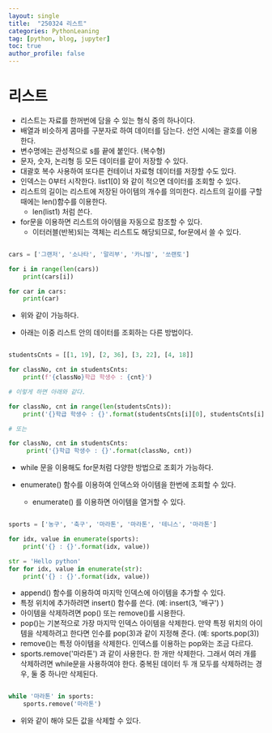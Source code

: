 ```yaml
---
layout: single
title:  "250324 리스트"
categories: PythonLeaning
tag: [python, blog, jupyter]
toc: true
author_profile: false
---
```


<head>
  <style>
    table.dataframe {
      white-space: normal;
      width: 100%;
      height: 240px;
      display: block;
      overflow: auto;
      font-family: Arial, sans-serif;
      font-size: 0.9rem;
      line-height: 20px;
      text-align: center;
      border: 0px !important;
    }

    table.dataframe th {
      text-align: center;
      font-weight: bold;
      padding: 8px;
    }

    table.dataframe td {
      text-align: center;
      padding: 8px;
    }

    table.dataframe tr:hover {
      background: #b8d1f3; 
    }

    .output_prompt {
      overflow: auto;
      font-size: 0.9rem;
      line-height: 1.45;
      border-radius: 0.3rem;
      -webkit-overflow-scrolling: touch;
      padding: 0.8rem;
      margin-top: 0;
      margin-bottom: 15px;
      font: 1rem Consolas, "Liberation Mono", Menlo, Courier, monospace;
      color: $code-text-color;
      border: solid 1px $border-color;
      border-radius: 0.3rem;
      word-break: normal;
      white-space: pre;
    }

  .dataframe tbody tr th:only-of-type {
      vertical-align: middle;
  }

  .dataframe tbody tr th {
      vertical-align: top;
  }

  .dataframe thead th {
      text-align: center !important;
      padding: 8px;
  }

  .page__content p {
      margin: 0 0 0px !important;
  }

  .page__content p > strong {
    font-size: 0.8rem !important;
  }

  </style>
</head>






# **리스트**

* 리스트는 자료를 한꺼번에 담을 수 있는 형식 중의 하나이다. 
* 배열과 비슷하게 콤마를 구분자로 하여 데이터를 담는다. 선언 시에는 괄호를 이용한다.
* 변수명에는 관성적으로 s를 끝에 붙인다. (복수형)
* 문자, 숫자, 논리형 등 모든 데이터를 같이 저장할 수 있다.
* 대괄호 복수 사용하여 또다른 컨테이너 자료형 데이터를 저장할 수도 있다.
* 인덱스는 0부터 시작한다. list1[0] 와 같이 적으면 데이터를 조회할 수 있다. 
* 리스트의 길이는 리스트에 저장된 아이템의 개수를 의미한다. 리스트의 길이를 구할 때에는 len()함수를 이용한다.
    * len(list1) 처럼 쓴다.     
* for문을 이용하면 리스트의 아이템을 자동으로 참조할 수 있다. 
    * 이터러블(반복)되는 객체는 리스트도 해당되므로, for문에서 쓸 수 있다.

```python

cars = ['그랜저', '소나타', '말리부', '카니발', '쏘랜토']

for i in range(len(cars))
    print(cars[i])

for car in cars:
    print(car)
```

* 위와 같이 가능하다.

* 아래는 이중 리스트 안의 데이터를 조회하는 다른 방법이다.


```python

studentsCnts = [[1, 19], [2, 36], [3, 22], [4, 18]]

for classNo, cnt in studentsCnts:
    print(f'{classNo}학급 학생수 : {cnt}')

# 이렇게 하면 아래와 같다.

for classNo, cnt in range(len(studentsCnts)):
    print('{}학급 학생수 : {}'.format(studentsCnts[i][0], studentsCnts[i][i]))

# 또는

for classNo, cnt in studentsCnts:
     print('{}학급 학생수 : {}'.format(classNo, cnt))
```


* while 문을 이용해도 for문처럼 다양한 방법으로 조회가 가능하다.

* enumerate() 함수를 이용하여 인덱스와 아이템을 한번에 조회할 수 있다.
     *  enumerate() 를 이용하면 아이템을 열거할 수 있다.

```python

sports = ['농구', '축구', '마라톤', '마라톤', '테니스', '마라톤']

for idx, value in enumerate(sports):
    print('{} : {}'.format(idx, value))

str = 'Hello python'
for for idx, value in enumerate(str):
    print('{} : {}'.format(idx, value))
```

* append() 함수를 이용하여 마지막 인덱스에 아이템을 추가할 수 있다.
* 특정 위치에 추가하려면 insert() 함수를 쓴다. (예:  insert(3, '배구') ) 
* 아이템을 삭제하려면 pop() 또는 remove()를 시용한다.
* pop()는 기본적으로 가장 마지막 인덱스 아이템을 삭제한다. 만약 특정 위치의 아이템을 삭제하려고 한다면 인수를 pop(3)과 같이 지정해 준다. (예: sports.pop(3))
* remove()는 특정 아이템을 삭제한다. 인덱스를 이용하는 pop와는 조금 다르다.
* sports.remove('마라톤') 과 같이 사용한다. 한 개만 삭제한다. 그래서 여러 개를 삭제하려면 while문을 사용하여야 한다. 중복된 데이터 두 개 모두를 삭제하려는 경우, 둘 중 하나만 삭제된다.

```python

while '마라톤' in sports:
    sports.remove('마라톤')

```

* 위와 같이 해야 모든 값을 삭제할 수 있다.












